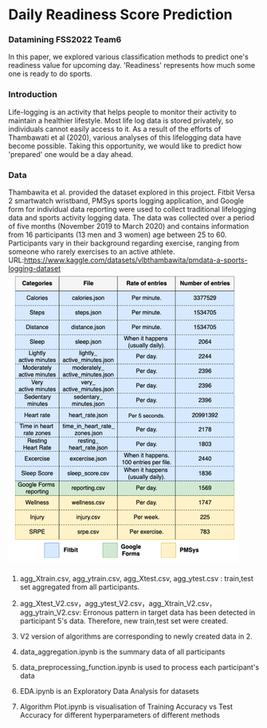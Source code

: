 # Daily Readiness Score Prediction

### Datamining FSS2022 Team6
In this paper, we explored various classification methods to predict one's readiness value for upcoming day. 'Readiness' represents how much some one is ready to do sports.
### Introduction
Life-logging is an activity that helps people to monitor their activity to maintain a healthier lifestyle. Most life log data is stored privately, so individuals cannot easily access to it. As a result of the efforts of Thambawati et al (2020), various analyses of this lifelogging data have become possible. Taking this opportunity, we would like to predict how 'prepared' one would be a day ahead.
### Data
Thambawita et al. provided the dataset explored in this project. Fitbit Versa 2 smartwatch wristband, PMSys sports logging application, and Google form for individual data reporting were used to collect traditional lifelogging data and sports activity logging data. The data was collected over a period of five months (November 2019 to March 2020) and contains information from 16 participants (13 men and 3 women) age between 25 to 60. Participants vary in their background regarding exercise, ranging from someone who rarely exercises to an active athlete.
URL:https://www.kaggle.com/datasets/vlbthambawita/pmdata-a-sports-logging-dataset
![image](https://github.com/kdkangg/Datamining/blob/main/structure.png)
### 
1. agg_Xtrain.csv, agg_ytrain.csv, agg_Xtest.csv, agg_ytest.csv : train,test set aggregated from all participants.

2. agg_Xtest_V2.csv，agg_ytest_V2.csv，agg_Xtrain_V2.csv，agg_ytrain_V2.csv: Erronous pattern in target data has been detected in participant 5's data. Therefore, new train,test set were created.  

3. V2 version of algorithms are corresponding to newly created data in 2.

3. data_aggregation.ipynb is the summary data of all participants

4. data_preprocessing_function.ipynb is used to process each participant's data

7. EDA.ipynb is an Exploratory Data Analysis for datasets

8. Algorithm Plot.ipynb is visualisation of Training Accuracy vs Test Accuracy for different hyperparameters of different methods
